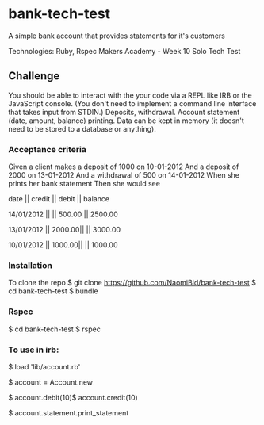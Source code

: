 # bank-tech-test
A simple bank account that provides statements for it's customers

Technologies: Ruby, Rspec
Makers Academy - Week 10 Solo Tech Test

## Challenge

You should be able to interact with the your code via a REPL like IRB or the JavaScript console. (You don't need to implement a command line interface that takes input from STDIN.)
Deposits, withdrawal.
Account statement (date, amount, balance) printing.
Data can be kept in memory (it doesn't need to be stored to a database or anything).

### Acceptance criteria

Given a client makes a deposit of 1000 on 10-01-2012 And a deposit of 2000 on 13-01-2012 And a withdrawal of 500 on 14-01-2012 When she prints her bank statement Then she would see

date       || credit || debit   || balance

14/01/2012 ||        || 500.00  || 2500.00

13/01/2012 || 2000.00||         || 3000.00

10/01/2012 || 1000.00||         || 1000.00


### Installation

To clone the repo
$ git clone https://github.com/NaomiBid/bank-tech-test
$ cd bank-tech-test
$ bundle

### Rspec

$ cd bank-tech-test
$ rspec

### To use in irb:

$ load 'lib/account.rb'

$ account = Account.new

$ account.debit(10)$ account.credit(10)

$ account.statement.print_statement
